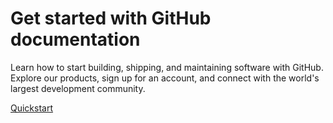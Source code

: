 # Get started with GitHub documentation

Learn how to start building, shipping, and maintaining software with GitHub. Explore our products, sign up for an account, and connect with the world's largest development community.

[Quickstart](<../../.gitbook/assets/start your journey>)
